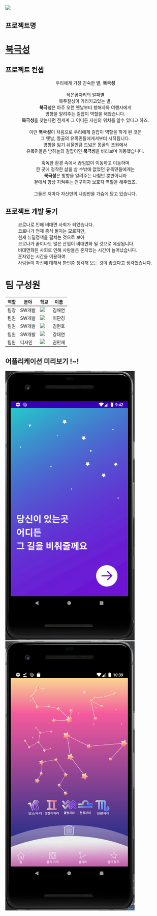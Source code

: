 <img src="https://swhackathon.com//image/main.png"></img>
## 프로젝트명
  <a href="https://swhackathon.com/Team/Info/41"><strong>북극성</strong></a>
  ======
## 프로젝트 컨셉
<p align="center">
  우리에게 가장 친숙한 별, <strong>북극성</strong><br>
<br>
작은곰자리의 알파별<br>
북두칠성이 가리키고있는 별,<br>
  <strong>북극성</strong>은 아주 오랜 옛날부터 항해자와 여행자에게 <br>
방향을 알려주는 길잡이 역할을 해왔습니다.<br>
  <strong>북극성</strong>을 찾는다면 전세계 그 어디든 자신의 위치를 알수 있다고 하죠.<br>
<br>
  이런 <strong>북극성</strong>이 처음으로 우리에게 길잡이 역할을 하게 된 것은<br>
그 옛날, 몽골의 유목민들에게서부터 시작됩니다.<br>
방향을 잃기 쉬울만큼 드넓은 몽골의 초원에서<br>
  유목민들은 밤하늘의 길잡이인 <strong>북극성</strong>을 바라보며 이동했습니다.<br>
<br>
혹독한 환경 속에서 끊임없이 이동하고 이동하며<br>
한 곳에 정착한 삶을 살 수밖에 없었던 유목민들에게는<br>
  <strong>북극성</strong>은 방향을 알려주는 나침반 뿐만아니라<br>
곁에서 항상 지켜주는 친구이자 보호자 역할을 해주었죠.<br>
<br>
그들은 저마다 자신만의 나침반을 가슴에 담고 있습니다.<br>
</p>

## 프로젝트 개발 동기
<dl>
  <dd>
  코로나로 인해 비대면 사회가 되었습니다.<br>
  코로나가 언제 종식 될지는 모르지만, <br>
  현재 뉴딜정책을 펼치는 것으로 보아 <br>
  코로나가 끝이나도 많은 산업이 비대면화 될 것으로 예상됩니다.<br>
  비대면화된 사회로 인해 사람들은 혼자있는 시간이 늘어났습니다.<br>
  혼자있는 시간을 이용하여<br>
  사람들이 자신에 대해서 한번쯤 생각해 보는 것이 좋겠다고 생각했습니다.<br>
  </dd>
</dl>

# 팀 구성원
  |역할|분야|학교|이름|
  |---|---|---|---|
  |팀장|SW개발|<a href = "http://sw.anu.ac.kr/"><img src="https://swhackathon.com/image/university_24.png"></a>|김채연|
  |팀원|SW개발|<a href = "http://sw.cu.ac.kr/"><img src="https://swhackathon.com/image/university_10.png"></a>|이단경|
  |팀원|SW개발|<a href = "http://tusw.tu.ac.kr"><img src="https://swhackathon.com/image/university_12.png"></a>|김현호|
  |팀원|SW개발|<a href = "http://computer.hanyang.ac.kr/"><img src="https://swhackathon.com/image/university_39.png"></a>|강태연|
  |팀원|디자인|<a href = "https://aisw.dongseo.ac.kr/main/main.html"><img src="https://swhackathon.com/image/university_13.png"></a>|권민재|

## 어플리케이션 미리보기 !~!
![first](./image/first.png)
![third](./image/third.png)
